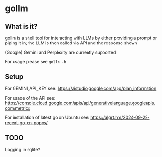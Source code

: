 # gollm

## What is it?

gollm is a shell tool for interacting with LLMs by either providing a prompt or piping it in; the LLM is then called via API and the response shown

(Google) Gemini and Perplexity are currently supported

For usage please see `gollm -h`

## Setup

For GEMINI_API_KEY see: https://aistudio.google.com/app/plan_information

For usage of the API see: https://console.cloud.google.com/apis/api/generativelanguage.googleapis.com/metrics

For installation of latest go on Ubuntu see: https://algrt.hm/2024-09-29-recent-go-on-popos/

## TODO

Logging in sqlite?